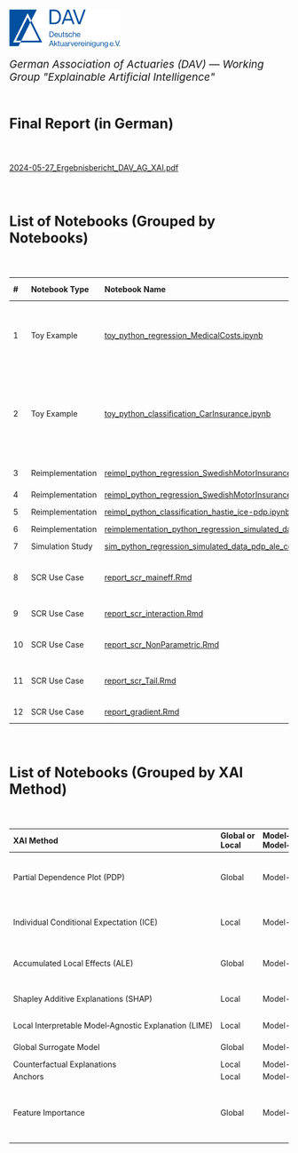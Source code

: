 <img src="logo.png" width="200px">

<br>
<p style="font-size:19px; text-align:left; margin-top: 15px; margin-bottom: 15px"><i>German Association of Actuaries (DAV) — Working Group "Explainable Artificial Intelligence"</i></p>
<br>


<p style="font-size:25px; text-align:left; margin-bottom: 25px"><b>Final Report (in German)</b></p>

<br>

[2024-05-27_Ergebnisbericht_DAV_AG_XAI.pdf](https://aktuar.de/content/PDF/Fachwissen/2024-05-27_DAV-Ergebnisbericht_Explainable_Artificial_Intelligence.pdf)

<br>
<br>


<p style="font-size:25px; text-align:left; margin-bottom: 25px"><b>List of Notebooks (Grouped by Notebooks)</b></p>

<br>

| # | Notebook&nbsp;Type | Notebook&nbsp;Name | Programming Language | Problem | XAI Method | Global&nbsp;or Local | Model&#8209;agnostic&nbsp;or Model&#8209;specific | Author
| :--- | :--- | :--- | :--- | :--- | :--- | :--- | :--- | :--- |
| 1 | Toy&nbsp;Example | [toy_python_regression_MedicalCosts.ipynb](https://github.com/DeutscheAktuarvereinigung/WorkingGroup_eXplainableAI_Notebooks/blob/main/Toy%20Examples/Regression/toy_python_regression_MedicalCosts.ipynb) | Python | Regression | Partial&nbsp;Dependence&nbsp;Plot&nbsp;(PDP) <br> Global&nbsp;Surrogate&nbsp;Model <br> Accumulated&nbsp;Local&nbsp;Effects&nbsp;(ALE) <br> Permutation&nbsp;Feature&nbsp;Importance <br> Shapley&nbsp;Additive&nbsp;Explanations&nbsp;(SHAP) <br> Local&nbsp;Interpretable&nbsp;Model&#8209;Agnostic&nbsp;Explanation&nbsp;(LIME) <br> Individual&nbsp;Conditional&nbsp;Expectation&nbsp;(ICE) | Global <br> Global <br> Global <br> Global <br> Local <br> Local <br> Local | Model-agnostic <br> Model-agnostic <br> Model-agnostic <br> Model-agnostic <br> Model-agnostic <br> Model-agnostic <br> Model-agnostic | [Simon&nbsp;Hatzesberger](mailto:simon.hatzesberger@gmail.com)
| 2 | Toy&nbsp;Example | [toy_python_classification_CarInsurance.ipynb](https://github.com/DeutscheAktuarvereinigung/WorkingGroup_eXplainableAI_Notebooks/blob/main/Toy%20Examples/Classification/toy_python_classification_CarInsurance.ipynb) | Python | Classification | Partial&nbsp;Dependence&nbsp;Plot&nbsp;(PDP) <br> Global&nbsp;Surrogate&nbsp;Model <br> Accumulated&nbsp;Local&nbsp;Effects&nbsp;(ALE) <br> Permutation&nbsp;Feature&nbsp;Importance <br> Shapley&nbsp;Additive&nbsp;Explanations&nbsp;(SHAP) <br> Local&nbsp;Interpretable&nbsp;Model&#8209;Agnostic&nbsp;Explanation&nbsp;(LIME) <br> Individual&nbsp;Conditional&nbsp;Expectation&nbsp;(ICE) <br> Counterfactual&nbsp;Explanations <br> Anchors | Global <br> Global <br> Global <br> Global <br> Local <br> Local <br> Local <br> Local <br> Local | Model-agnostic <br> Model-agnostic <br> Model-agnostic <br> Model-agnostic <br> Model-agnostic <br> Model-agnostic <br> Model-agnostic <br> Model-agnostic <br> Model-agnostic | [Simon&nbsp;Hatzesberger](mailto:simon.hatzesberger@gmail.com)
| 3 | Reimplementation | [reimpl_python_regression_SwedishMotorInsurance_ice-pdp-fi.ipynb](https://github.com/DeutscheAktuarvereinigung/WorkingGroup_eXplainableAI_Notebooks/blob/main/Reimplementations/Regression/ICE_PDP_FI/reimpl_python_regression_SwedishMotorInsurance_ice-pdp-fi.ipynb) | Python | Regression | Individual&nbsp;Conditional&nbsp;Expectation&nbsp;(ICE) <br> Partial&nbsp;Dependence&nbsp;Plot&nbsp;(PDP) Feature&nbsp;Importance&nbsp;(scikit-learn) | Local <br> Global <br> Global | Model-agnostic <br> Model-agnostic <br> Model-specific | [Benjamin&nbsp;Müller](mailto:benjamin1985.mueller@t-online.de)
| 4 | Reimplementation | [reimpl_python_regression_SwedishMotorInsurance_shap.ipynb](https://github.com/DeutscheAktuarvereinigung/WorkingGroup_eXplainableAI_Notebooks/blob/main/Reimplementations/Regression/SHAP/reimpl_python_regression_SwedishMotorInsurance_shap.ipynb) | Python | Regression | Shapley&nbsp;Additive&nbsp;Explanations&nbsp;(SHAP) | Local | Model-agnostic | [Benjamin&nbsp;Müller](mailto:benjamin1985.mueller@t-online.de)
| 5 | Reimplementation | [reimpl_python_classification_hastie_ice-pdp.ipynb](https://github.com/DeutscheAktuarvereinigung/WorkingGroup_eXplainableAI_Notebooks/blob/main/Reimplementations/Classification/reimpl_python_classification_hastie_ice-pdp.ipynb) | Python | Classification | Individual&nbsp;Conditional&nbsp;Expectation&nbsp;(ICE) <br> Partial&nbsp;Dependence&nbsp;Plot&nbsp;(PDP) | Local <br> Global | Model-agnostic <br> Model-agnostic | [Benjamin&nbsp;Müller](mailto:benjamin1985.mueller@t-online.de)
| 6 | Reimplementation | [reimplementation_python_regression_simulated_data_ale.ipynb](https://github.com/DeutscheAktuarvereinigung/WorkingGroup_eXplainableAI_Notebooks/blob/main/Reimplementations/Regression/ALE/reimplementation_python_regression_simulated_data_ale.ipynb) | Python | Regression | Accumulated&nbsp;Local&nbsp;Effects&nbsp;(ALE) | Global | Model&nbsp;agnostic | [Florian&nbsp;Walla](mailto:florian.walla@hotmail.com)&nbsp;&amp;&nbsp;[Benjamin&nbsp;Müller](mailto:benjamin1985.mueller@t-online.de)
| 7 | Simulation&nbsp;Study | [sim_python_regression_simulated_data_pdp_ale_correlated_features.ipynb](https://github.com/DeutscheAktuarvereinigung/WorkingGroup_eXplainableAI_Notebooks/blob/main/Simulation%20Studies/sim_python_regression_simulated_data_pdp_ale_correlated_features.ipynb) | Python | Regression | Partial&nbsp;Dependence&nbsp;Plot&nbsp;(PDP) <br> Accumulated&nbsp;Local&nbsp;Effects&nbsp;(ALE) | Global <br> Global | Model-agnostic <br> Model-agnostic | [Florian&nbsp;Walla](mailto:florian.walla@hotmail.com)&nbsp;&amp;&nbsp;[Guido&nbsp;Grützner](mailto:guido.gruetzner@quantakt.com)
| 8 | SCR Use Case | [report_scr_maineff.Rmd](https://github.com/DeutscheAktuarvereinigung/WorkingGroup_eXplainableAI_Notebooks/blob/main/SCR%20Use%20Case/VarianceDecomposition/report_scr_maineff.Rmd) | R | Regression | Standardised&nbsp;Regression&nbsp;Coefficients <br> Permutation&nbsp;Feature&nbsp;Importance <br> Principal&nbsp;Components <br> Shapley&nbsp;Allocation | Global <br> Global <br> Global <br> Global | Model-agnostic <br> Model-agnostic <br> Model-agnostic <br> Model-agnostic | [Guido&nbsp;Grützner](mailto:guido.gruetzner@quantakt.com)
| 9 | SCR Use Case | [report_scr_interaction.Rmd](https://github.com/DeutscheAktuarvereinigung/WorkingGroup_eXplainableAI_Notebooks/blob/main/SCR%20Use%20Case/VarianceDecomposition/report_scr_interaction.Rmd) | R | Regression | Functional&nbsp;ANOVA <br> Sobol&nbsp;Indices / Permuation&nbsp;Feature&nbsp;Importance <br> Shapley&nbsp;Allocation | Global <br> Global <br> Global | Model-agnostic <br> Model-agnostic <br> Model-agnostic | [Guido&nbsp;Grützner](mailto:guido.gruetzner@quantakt.com)
| 10 | SCR Use Case | [report_scr_NonParametric.Rmd](https://github.com/DeutscheAktuarvereinigung/WorkingGroup_eXplainableAI_Notebooks/blob/main/SCR%20Use%20Case/VarianceDecomposition/report_scr_NonParametric.Rmd) | R | Regression | XGBoost&nbsp;Variable&nbsp;Importance <br> Sobol&nbsp;Indices / Permuation&nbsp;Feature&nbsp;Importance <br> Shapley&nbsp;Allocation | Global <br> Global <br> Global | Model-agnostic <br> Model-agnostic <br> Model-agnostic | [Guido&nbsp;Grützner](mailto:guido.gruetzner@quantakt.com)
| 11 | SCR Use Case | [report_scr_Tail.Rmd](https://github.com/DeutscheAktuarvereinigung/WorkingGroup_eXplainableAI_Notebooks/blob/main/SCR%20Use%20Case/Tail/report_scr_Tail.Rmd) | R | Regression | Stress&nbsp;Analysis <br> Tail&nbsp;CDF / Tail&nbsp;Event&nbsp;Probability <br> Unusual&nbsp;Scenarios <br> Euler&nbsp;Allocation | Tail <br> Tail <br> Tail <br> Tail | Model-agnostic <br> Model-agnostic <br> Model-agnostic <br> Model-specific | [Guido&nbsp;Grützner](mailto:guido.gruetzner@quantakt.com)
| 12 | SCR Use Case | [report_gradient.Rmd](https://github.com/DeutscheAktuarvereinigung/WorkingGroup_eXplainableAI_Notebooks/blob/main/SCR%20Use%20Case/Gradient/report_gradient.Rmd) | R <br> Python | Regression | Gradient&nbsp;Field | Global | Model-agnostic | [Guido&nbsp;Grützner](mailto:guido.gruetzner@quantakt.com)


<br>
<br>

<p style="font-size:25px; text-align:left; margin-bottom: 25px"><b>List of Notebooks (Grouped by XAI Method)</b></p>

<br>

| XAI Method | Global&nbsp;or Local | Model&#8209;agnostic&nbsp;or Model&#8209;specific | # | Notebook&nbsp;Type | Notebook&nbsp;Name | Programming Language | Problem | Author
| :--- | :--- | :--- | :--- | :--- | :--- | :--- | :--- | :--- |
| Partial&nbsp;Dependence&nbsp;Plot&nbsp;(PDP) | Global | Model-agnostic | 1 <br> 2 <br> 3 <br> 5 <br> 7 | Toy&nbsp;Example <br> Toy&nbsp;Example <br> Reimplementation <br> Reimplementation <br> Simulation&nbsp;Study | [toy_python_regression_MedicalCosts.ipynb](https://github.com/DeutscheAktuarvereinigung/WorkingGroup_eXplainableAI_Notebooks/blob/main/Toy%20Examples/Regression/toy_python_regression_MedicalCosts.ipynb) <br> [toy_python_classification_CarInsurance.ipynb](https://github.com/DeutscheAktuarvereinigung/WorkingGroup_eXplainableAI_Notebooks/blob/main/Toy%20Examples/Classification/toy_python_classification_CarInsurance.ipynb) <br> [reimpl_python_regression_SwedishMotorInsurance_ice-pdp-fi.ipynb](https://github.com/DeutscheAktuarvereinigung/WorkingGroup_eXplainableAI_Notebooks/blob/main/Reimplementations/Regression/ICE_PDP_FI/reimpl_python_regression_SwedishMotorInsurance_ice-pdp-fi.ipynb) <br> [reimpl_python_classification_hastie_ice-pdp.ipynb](https://github.com/DeutscheAktuarvereinigung/WorkingGroup_eXplainableAI_Notebooks/blob/main/Reimplementations/Classification/reimpl_python_classification_hastie_ice-pdp.ipynb) <br> [sim_python_regression_simulated_data_pdp_ale_correlated_features.ipynb](https://github.com/DeutscheAktuarvereinigung/WorkingGroup_eXplainableAI_Notebooks/blob/main/Simulation%20Studies/sim_python_regression_simulated_data_pdp_ale_correlated_features.ipynb) | Python <br> Python <br> Python <br> Python <br> Python | Regression <br> Classification <br> Regression <br> Classification <br> Regression | [Simon&nbsp;Hatzesberger](mailto:simon.hatzesberger@gmail.com) <br> [Simon&nbsp;Hatzesberger](mailto:simon.hatzesberger@gmail.com) <br> [Benjamin&nbsp;Müller](mailto:benjamin1985.mueller@t-online.de) <br> [Benjamin&nbsp;Müller](mailto:benjamin1985.mueller@t-online.de) <br> [Florian&nbsp;Walla](mailto:florian.walla@hotmail.com)&nbsp;&amp;&nbsp;[Guido&nbsp;Grützner](mailto:guido.gruetzner@quantakt.com)
| Individual&nbsp;Conditional&nbsp;Expectation&nbsp;(ICE) | Local | Model-agnostic | 1 <br> 2 <br> 3 <br> 5 | Toy&nbsp;Example <br> Toy&nbsp;Example <br> Reimplementation <br> Reimplementation | [toy_python_regression_MedicalCosts.ipynb](https://github.com/DeutscheAktuarvereinigung/WorkingGroup_eXplainableAI_Notebooks/blob/main/Toy%20Examples/Regression/toy_python_regression_MedicalCosts.ipynb) <br> [toy_python_classification_CarInsurance.ipynb](https://github.com/DeutscheAktuarvereinigung/WorkingGroup_eXplainableAI_Notebooks/blob/main/Toy%20Examples/Classification/toy_python_classification_CarInsurance.ipynb) <br> [reimpl_python_regression_SwedishMotorInsurance_ice-pdp-fi.ipynb](https://github.com/DeutscheAktuarvereinigung/WorkingGroup_eXplainableAI_Notebooks/blob/main/Reimplementations/Regression/ICE_PDP_FI/reimpl_python_regression_SwedishMotorInsurance_ice-pdp-fi.ipynb) <br> [reimpl_python_classification_hastie_ice-pdp.ipynb](https://github.com/DeutscheAktuarvereinigung/WorkingGroup_eXplainableAI_Notebooks/blob/main/Reimplementations/Classification/reimpl_python_classification_hastie_ice-pdp.ipynb) | Python <br> Python <br> Python <br> Python | Regression <br> Classification <br> Regression <br> Classification | [Simon&nbsp;Hatzesberger](mailto:simon.hatzesberger@gmail.com) <br> [Simon&nbsp;Hatzesberger](mailto:simon.hatzesberger@gmail.com) <br> [Benjamin&nbsp;Müller](mailto:benjamin1985.mueller@t-online.de) <br> [Benjamin&nbsp;Müller](mailto:benjamin1985.mueller@t-online.de)
| Accumulated&nbsp;Local&nbsp;Effects&nbsp;(ALE) | Global | Model-agnostic | 1 <br> 2 <br> 6 <br> 7 | Toy&nbsp;Example <br> Toy&nbsp;Example <br> Reimplementation <br> Simulation&nbsp;Study | [toy_python_regression_MedicalCosts.ipynb](https://github.com/DeutscheAktuarvereinigung/WorkingGroup_eXplainableAI_Notebooks/blob/main/Toy%20Examples/Regression/toy_python_regression_MedicalCosts.ipynb) <br> [toy_python_classification_CarInsurance.ipynb](https://github.com/DeutscheAktuarvereinigung/WorkingGroup_eXplainableAI_Notebooks/blob/main/Toy%20Examples/Classification/toy_python_classification_CarInsurance.ipynb) <br> [reimplementation_python_regression_simulated_data_ale.ipynb](https://github.com/DeutscheAktuarvereinigung/WorkingGroup_eXplainableAI_Notebooks/blob/main/Reimplementations/Regression/ALE/reimplementation_python_regression_simulated_data_ale.ipynb) <br> [sim_python_regression_simulated_data_pdp_ale_correlated_features.ipynb](https://github.com/DeutscheAktuarvereinigung/WorkingGroup_eXplainableAI_Notebooks/blob/main/Simulation%20Studies/sim_python_regression_simulated_data_pdp_ale_correlated_features.ipynb) | Python <br> Python <br> Python <br> Python | Regression <br> Classification <br> Regression <br> Regression | [Simon&nbsp;Hatzesberger](mailto:simon.hatzesberger@gmail.com) <br> [Simon&nbsp;Hatzesberger](mailto:simon.hatzesberger@gmail.com) <br> [Florian&nbsp;Walla](mailto:florian.walla@hotmail.com)&nbsp;&amp;&nbsp;[Benjamin&nbsp;Müller](mailto:benjamin1985.mueller@t-online.de) <br> [Florian&nbsp;Walla](mailto:florian.walla@hotmail.com)&nbsp;&amp;&nbsp;[Guido&nbsp;Grützner](mailto:guido.gruetzner@quantakt.com)
| Shapley&nbsp;Additive&nbsp;Explanations&nbsp;(SHAP) | Local | Model-agnostic | 1 <br> 2 <br> 4 | Toy&nbsp;Example <br> Toy&nbsp;Example <br> Reimplementation | [toy_python_regression_MedicalCosts.ipynb](https://github.com/DeutscheAktuarvereinigung/WorkingGroup_eXplainableAI_Notebooks/blob/main/Toy%20Examples/Regression/toy_python_regression_MedicalCosts.ipynb) <br> [toy_python_classification_CarInsurance.ipynb](https://github.com/DeutscheAktuarvereinigung/WorkingGroup_eXplainableAI_Notebooks/blob/main/Toy%20Examples/Classification/toy_python_classification_CarInsurance.ipynb) <br> [reimpl_python_regression_SwedishMotorInsurance_shap.ipynb](https://github.com/DeutscheAktuarvereinigung/WorkingGroup_eXplainableAI_Notebooks/blob/main/Reimplementations/Regression/SHAP/reimpl_python_regression_SwedishMotorInsurance_shap.ipynb) | Python <br> Python <br> Python | Regression <br> Classification <br> Regression | [Simon&nbsp;Hatzesberger](mailto:simon.hatzesberger@gmail.com) <br> [Simon&nbsp;Hatzesberger](mailto:simon.hatzesberger@gmail.com) <br> [Benjamin&nbsp;Müller](mailto:benjamin1985.mueller@t-online.de)
| Local&nbsp;Interpretable&nbsp;Model&#8209;Agnostic&nbsp;Explanation&nbsp;(LIME) | Local | Model-agnostic | 1 <br> 2 | Toy&nbsp;Example <br> Toy&nbsp;Example | [toy_python_regression_MedicalCosts.ipynb](https://github.com/DeutscheAktuarvereinigung/WorkingGroup_eXplainableAI_Notebooks/blob/main/Toy%20Examples/Regression/toy_python_regression_MedicalCosts.ipynb) <br> [toy_python_classification_CarInsurance.ipynb](https://github.com/DeutscheAktuarvereinigung/WorkingGroup_eXplainableAI_Notebooks/blob/main/Toy%20Examples/Classification/toy_python_classification_CarInsurance.ipynb) | Python <br> Python | Regression <br> Classification | [Simon&nbsp;Hatzesberger](mailto:simon.hatzesberger@gmail.com) <br> [Simon&nbsp;Hatzesberger](mailto:simon.hatzesberger@gmail.com)
| Global&nbsp;Surrogate&nbsp;Model | Global | Model-agnostic | 1 <br> 2 | Toy&nbsp;Example <br> Toy&nbsp;Example | [toy_python_regression_MedicalCosts.ipynb](https://github.com/DeutscheAktuarvereinigung/WorkingGroup_eXplainableAI_Notebooks/blob/main/Toy%20Examples/Regression/toy_python_regression_MedicalCosts.ipynb) <br> [toy_python_classification_CarInsurance.ipynb](https://github.com/DeutscheAktuarvereinigung/WorkingGroup_eXplainableAI_Notebooks/blob/main/Toy%20Examples/Classification/toy_python_classification_CarInsurance.ipynb) | Python <br> Python | Regression <br> Classification | [Simon&nbsp;Hatzesberger](mailto:simon.hatzesberger@gmail.com) <br> [Simon&nbsp;Hatzesberger](mailto:simon.hatzesberger@gmail.com)
| Counterfactual Explanations | Local | Model-agnostic | 2 | Toy&nbsp;Example | [toy_python_classification_CarInsurance.ipynb](https://github.com/DeutscheAktuarvereinigung/WorkingGroup_eXplainableAI_Notebooks/blob/main/Toy%20Examples/Classification/toy_python_classification_CarInsurance.ipynb) | Python | Classification | [Simon&nbsp;Hatzesberger](mailto:simon.hatzesberger@gmail.com)
| Anchors | Local | Model-agnostic | 2 | Toy&nbsp;Example | [toy_python_classification_CarInsurance.ipynb](https://github.com/DeutscheAktuarvereinigung/WorkingGroup_eXplainableAI_Notebooks/blob/main/Toy%20Examples/Classification/toy_python_classification_CarInsurance.ipynb) | Python | Classification | [Simon&nbsp;Hatzesberger](mailto:simon.hatzesberger@gmail.com)
| Feature&nbsp;Importance | Global | Model-agnostic | 1 <br> 2 <br> 3 <br> 8 <br> 9 <br> 10 | Toy&nbsp;Example <br> Toy&nbsp;Example <br> Reimplementation <br> SCR Use Case <br> SCR Use Case <br> SCR Use Case | [toy_python_regression_MedicalCosts.ipynb](https://github.com/DeutscheAktuarvereinigung/WorkingGroup_eXplainableAI_Notebooks/blob/main/Toy%20Examples/Regression/toy_python_regression_MedicalCosts.ipynb) <br> [toy_python_classification_CarInsurance.ipynb](https://github.com/DeutscheAktuarvereinigung/WorkingGroup_eXplainableAI_Notebooks/blob/main/Toy%20Examples/Classification/toy_python_classification_CarInsurance.ipynb) <br> [reimpl_python_regression_SwedishMotorInsurance_ice-pdp-fi.ipynb](https://github.com/DeutscheAktuarvereinigung/WorkingGroup_eXplainableAI_Notebooks/blob/main/Reimplementations/Regression/ICE_PDP_FI/reimpl_python_regression_SwedishMotorInsurance_ice-pdp-fi.ipynb) <br> [report_scr_maineff.Rmd](https://github.com/DeutscheAktuarvereinigung/WorkingGroup_eXplainableAI_Notebooks/blob/main/SCR%20Use%20Case/VarianceDecomposition/report_scr_maineff.Rmd) <br> [report_scr_interaction.Rmd](https://github.com/DeutscheAktuarvereinigung/WorkingGroup_eXplainableAI_Notebooks/blob/main/SCR%20Use%20Case/VarianceDecomposition/report_scr_interaction.Rmd) <br> [report_scr_NonParametric.Rmd](https://github.com/DeutscheAktuarvereinigung/WorkingGroup_eXplainableAI_Notebooks/blob/main/SCR%20Use%20Case/VarianceDecomposition/report_scr_NonParametric.Rmd) | Python <br> Python <br> Python <br> Python <br> Python <br> Python | Regression <br> Classification <br> Regression <br> Regression <br> Regression <br> Regression | [Simon&nbsp;Hatzesberger](mailto:simon.hatzesberger@gmail.com) <br> [Simon&nbsp;Hatzesberger](mailto:simon.hatzesberger@gmail.com) <br> [Benjamin&nbsp;Müller](mailto:benjamin1985.mueller@t-online.de) <br> [Guido&nbsp;Grützner](mailto:guido.gruetzner@quantakt.com) <br> [Guido&nbsp;Grützner](mailto:guido.gruetzner@quantakt.com) <br> [Guido&nbsp;Grützner](mailto:guido.gruetzner@quantakt.com)

